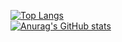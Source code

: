 [![Top Langs](https://github-readme-stats.vercel.app/api/top-langs/?username=erickramosxp)](https://github.com/anuraghazra/github-readme-stats)<br/>
[![Anurag's GitHub stats](https://github-readme-stats.vercel.app/api?username=erickramosxp)](https://github.com/anuraghazra/github-readme-stats)

